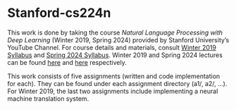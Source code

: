 # Stanford-cs224n

This work is done by taking the course *Natural Language Processing with Deep Learning* (Winter 2019, Spring 2024) provided by Stanford University’s YouTube Channel. For course details and materials, consult [Winter 2019 Syllabus](https://web.stanford.edu/class/archive/cs/cs224n/cs224n.1194/) and [Spring 2024 Syllabus](https://web.stanford.edu/class/archive/cs/cs224n/cs224n.1246/). Winter 2019 and Spring 2024 lectures can be found [here](https://www.youtube.com/playlist?list=PLoROMvodv4rOhcuXMZkNm7j3fVwBBY42z) and [here](https://www.youtube.com/playlist?list=PLoROMvodv4rOaMFbaqxPDoLWjDaRAdP9D) respectively.

This work consists of five assignments (written and code implementation for each). They can be found under each assignment directory (a1/, a2/, ...). For Winter 2019, the last two assignments include implementing a neural machine translation system.
